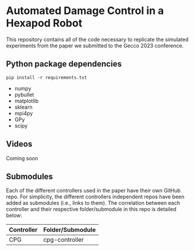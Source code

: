 # Automated Damage Control in a Hexapod Robot

This repository contains all of the code necessary to replicate the simulated experiments from the paper we submitted to the Gecco 2023 conference.   


## Python package dependencies
```shell
pip install -r requirements.txt
```
* numpy
* pybullet
* matplotlib
* sklearn
* mpi4py
* GPy
* scipy

## Videos
Coming soon

## Submodules
Each of the different controllers used in the paper have their own GitHub repo. For simplicity, the different controllers independent repos have been added as submodules (i.e., links to them). The correlation between each controller and their respective folder/submodule in this repo is detailed below:


| Controller | Folder/Submodule |
|------------|------------------|
| CPG        | cpg-controller   |
 
